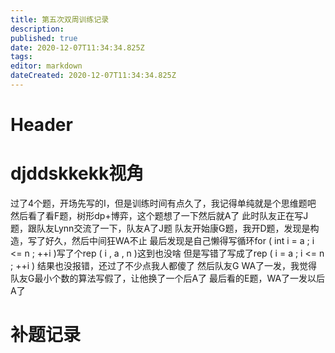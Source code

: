 ```yaml
---
title: 第五次双周训练记录
description: 
published: true
date: 2020-12-07T11:34:34.825Z
tags: 
editor: markdown
dateCreated: 2020-12-07T11:34:34.825Z
---
```


# Header

# djddskkekk视角
过了4个题，开场先写的I，但是训练时间有点久了，我记得单纯就是个思维题吧
然后看了看F题，树形dp+博弈，这个题想了一下然后就A了
此时队友正在写J题，跟队友Lynn交流了一下，队友A了J题
队友开始康G题，我开D题，发现是构造，写了好久，然后中间狂WA不止
最后发现是自己懒得写循环for ( int i = a ; i <= n ; ++i )写了个rep ( i , a , n )这到也没啥
但是写错了写成了rep ( i = a ; i <= n ; ++i ) 结果也没报错，还过了不少点我人都傻了
然后队友G WA了一发，我觉得队友G最小个数的算法写假了，让他换了一个后A了
最后看的E题，WA了一发以后A了
# 补题记录